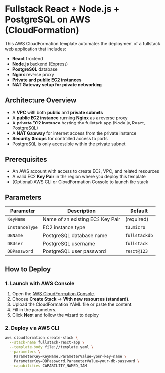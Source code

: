 # Fullstack React + Node.js + PostgreSQL on AWS (CloudFormation)

This AWS CloudFormation template automates the deployment of a fullstack web application that includes:

- **React** frontend
- **Node.js** backend (Express)
- **PostgreSQL** database
- **Nginx** reverse proxy
- **Private and public EC2 instances**
- **NAT Gateway setup for private networking**

## Architecture Overview

- A **VPC** with both **public** and **private subnets**
- A **public EC2 instance** running **Nginx** as a reverse proxy
- A **private EC2 instance** hosting the fullstack app (Node.js, React, PostgreSQL)
- A **NAT Gateway** for internet access from the private instance
- **Security Groups** for controlled access to ports
- PostgreSQL is only accessible within the private subnet

## Prerequisites

- An AWS account with access to create EC2, VPC, and related resources
- A valid EC2 **Key Pair** in the region where you deploy this template
- (Optional) AWS CLI or CloudFormation Console to launch the stack

## Parameters

| Parameter      | Description                         | Default         |
|----------------|-------------------------------------|-----------------|
| `KeyName`      | Name of an existing EC2 Key Pair    | (required)      |
| `InstanceType` | EC2 instance type                   | `t3.micro`      |
| `DBName`       | PostgreSQL database name            | `fullstackdb`   |
| `DBUser`       | PostgreSQL username                 | `fullstack`     |
| `DBPassword`   | PostgreSQL user password            | `react@123`     |

## How to Deploy

### 1. Launch with AWS Console

1. Open the [AWS CloudFormation Console](https://console.aws.amazon.com/cloudformation/home).
2. Choose **Create Stack** → **With new resources (standard)**.
3. Upload the CloudFormation YAML file or paste the content.
4. Fill in the parameters.
5. Click **Next** and follow the wizard to deploy.

### 2. Deploy via AWS CLI

```bash
aws cloudformation create-stack \
  --stack-name fullstack-react-app \
  --template-body file://template.yaml \
  --parameters \
    ParameterKey=KeyName,ParameterValue=your-key-name \
    ParameterKey=DBPassword,ParameterValue=your-db-password \
  --capabilities CAPABILITY_NAMED_IAM
